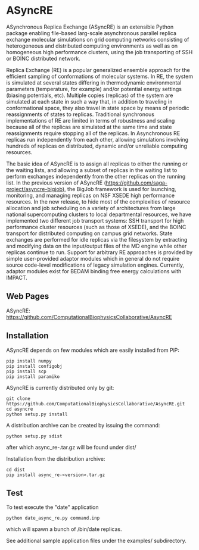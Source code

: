 ASyncRE
==============

ASynchronous Replica Exchange (ASyncRE) is an extensible Python package enabling file-based larg-scale asynchronous parallel replica exchange molecular simulations on grid computing networks consisting of heterogeneous and distributed computing environments as well as on homogeneous high performance clusters, using the job transporting of SSH or BOINC distributed network. 

Replica Exchange (RE) is a popular generalized ensemble approach for the efficient sampling of conformations of molecular systems. In RE, the system is simulated at several states differing in thermodynamic environmental parameters (temperature, for example) and/or potential energy settings (biasing potentials, etc). Multiple copies (replicas) of the system are simulated at each state in such a way that, in addition to traveling in conformational space, they also travel in state space by means of periodic reassignments of states to replicas. Traditional synchronous implementations of RE are limited in terms of robustness and scaling because all of the replicas are simulated at the same time and state reassignments require stopping all of the replicas. In Asynchronous RE replicas run independently from each other, allowing simulations involving hundreds of replicas on distributed, dynamic and/or unreliable computing resources.

The basic idea of ASyncRE is to assign all replicas to either the running or the waiting lists, and allowing a subset of replicas in the waiting list to perform exchanges independently from the other replicas on the running list. In the previous version of ASyncRE (https://github.com/saga-project/asyncre-bigjob), the BigJob framework is used for launching, monitoring, and managing replicas on NSF XSEDE high performance resources. In the new release, to hide most of the complexities of resource allocation and job scheduling on a variety of architectures from large national supercomputing clusters to local departmental resources, we have implemented two different job transport systems: SSH transport for high performance cluster resources (such as those of XSEDE), and the BOINC transport for distributed computing on campus grid networks. State exchanges are performed for idle replicas via the filesystem by extracting and modifying data on the input/output files of the MD engine while other replicas continue to run. Support for arbitrary RE approaches is provided by simple user-provided adaptor modules which in general do not require source code-level modifications of legacy simulation engines. Currently, adaptor modules exist for BEDAM binding free energy calculations with IMPACT.

Web Pages
---------

ASyncRE: https://github.com/ComputationalBiophysicsCollaborative/AsyncRE

Installation
------------

ASyncRE depends on few modules which are easily installed from PiP: 

    pip install numpy
    pip install configobj
    pip install scp
    pip install paramiko

ASyncRE is currently distributed only by git:

    git clone https://github.com/ComputationalBiophysicsCollaborative/AsyncRE.git
    cd asyncre
    python setup.py install

A distribution archive can be created by issuing the command:

    python setup.py sdist

after which async_re-<version>.tar.gz will be found under dist/

Installation from the distribution archive:

    cd dist
    pip install async_re-<version>.tar.gz


Test
----

To test execute the "date" application

    python date_async_re.py command.inp

which will spawn a bunch of /bin/date replicas.

See additional sample application files under the examples/ subdirectory.

